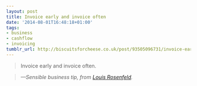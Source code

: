 ```yaml
---
layout: post
title: Invoice early and invoice often
date: '2014-08-01T16:48:18+01:00'
tags:
- business
- cashflow
- invoicing
tumblr_url: http://biscuitsforcheese.co.uk/post/93505096731/invoice-early-and-invoice-often
---
```

> Invoice early and invoice often.

> <cite>&mdash;Sensible business tip, from [Louis Rosenfeld](https://twitter.com/louisrosenfeld/status/495231213075202048).</cite>
